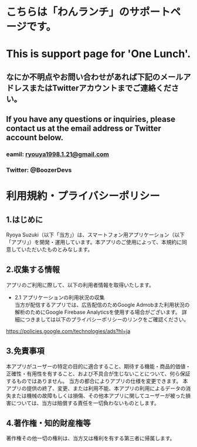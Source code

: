 # こちらは「わんランチ」のサポートページです。
# This is support page for 'One Lunch'.

## なにか不明点やお問い合わせがあれば下記のメールアドレスまたはTwitterアカウントまでご連絡ください。
## If you have any questions or inquiries, please contact us at the email address or Twitter account below.

### eamil: ryouya1998.1.21@gmail.com
### Twitter: @BoozerDevs



# 利用規約・プライバシーポリシー
## 1.はじめに
Ryoya Suzuki（以下「当方」）は、スマートフォン用アプリケーション（以下「アプリ」）を開発・運用しています。本アプリのご使用によって、本規約に同意していただいたものとみなします。

## 2.収集する情報
アプリのご利用に際して、以下の利用者情報を取得いたします。
- 2.1 アプリケーションの利用状況の収集<br>
当方が配信するアプリでは、広告配信のためGoogle Admobまた利用状況の解析のためにGoogle Firebase Analyticsを使用する場合がございます。
詳細につきましては以下のプライバシーポリシーのリンクをご確認ください。

https://policies.google.com/technologies/ads?hl=ja

## 3.免責事項
本アプリがユーザーの特定の目的に適合すること、期待する機能・商品的価値・正確性・有用性を有すること、および不具合が生じないことについて、何ら保証するものではありません。
当方の都合によりアプリの仕様を変更できます。
本アプリの提供の終了、変更、または利用不能、本アプリの利用によるデータの消失または機械の故障もしくは損傷、その他本アプリに関してユーザーが被った損害については、当方は賠償する責任を一切負わないものとします。

## 4.著作権・知的財産権等
著作権その他一切の権利は、当方又は権利を有する第三者に帰属します。
